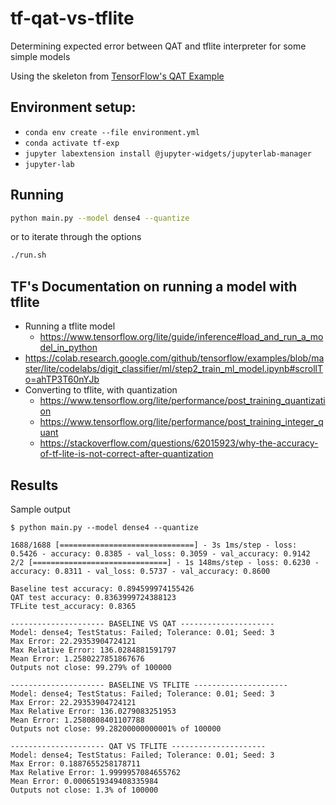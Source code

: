 # tf-qat-vs-tflite
Determining expected error between QAT and tflite interpreter for some simple models

Using the skeleton from [TensorFlow's QAT Example](https://www.tensorflow.org/model_optimization/guide/quantization/training_example)

## Environment setup:
- `conda env create --file environment.yml`
- `conda activate tf-exp`
- `jupyter labextension install @jupyter-widgets/jupyterlab-manager`
- `jupyter-lab`

## Running

```bash
python main.py --model dense4 --quantize
```

or to iterate through the options

```bash
./run.sh
```

## TF's Documentation on running a model with tflite
- Running a tflite model
    - https://www.tensorflow.org/lite/guide/inference#load_and_run_a_model_in_python
- https://colab.research.google.com/github/tensorflow/examples/blob/master/lite/codelabs/digit_classifier/ml/step2_train_ml_model.ipynb#scrollTo=ahTP3T60nYJb
- Converting to tflite, with quantization
    - https://www.tensorflow.org/lite/performance/post_training_quantization
    - https://www.tensorflow.org/lite/performance/post_training_integer_quant
    - https://stackoverflow.com/questions/62015923/why-the-accuracy-of-tf-lite-is-not-correct-after-quantization

## Results

Sample output
```
$ python main.py --model dense4 --quantize

1688/1688 [==============================] - 3s 1ms/step - loss: 0.5426 - accuracy: 0.8385 - val_loss: 0.3059 - val_accuracy: 0.9142
2/2 [==============================] - 1s 148ms/step - loss: 0.6230 - accuracy: 0.8311 - val_loss: 0.5737 - val_accuracy: 0.8600

Baseline test accuracy: 0.894599974155426
QAT test accuracy: 0.8363999724388123
TFLite test_accuracy: 0.8365

--------------------- BASELINE VS QAT ---------------------
Model: dense4; TestStatus: Failed; Tolerance: 0.01; Seed: 3
Max Error: 22.29353904724121
Max Relative Error: 136.0284881591797
Mean Error: 1.2580227851867676
Outputs not close: 99.279% of 100000

--------------------- BASELINE VS TFLITE ---------------------
Model: dense4; TestStatus: Failed; Tolerance: 0.01; Seed: 3
Max Error: 22.29353904724121
Max Relative Error: 136.0279083251953
Mean Error: 1.2580808401107788
Outputs not close: 99.28200000000001% of 100000

--------------------- QAT VS TFLITE ---------------------
Model: dense4; TestStatus: Failed; Tolerance: 0.01; Seed: 3
Max Error: 0.1887655258178711
Max Relative Error: 1.9999957084655762
Mean Error: 0.0006519349408335984
Outputs not close: 1.3% of 100000
```